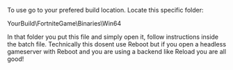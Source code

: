 To use go to your prefered build location. Locate this specific folder: 

YourBuild\FortniteGame\Binaries\Win64

In that folder you put this file and simply open it, follow instructions inside the batch file.
Technically this dosent use Reboot but if you open a headless gameserver with Reboot and you are using a backend like Reload you are all good!
